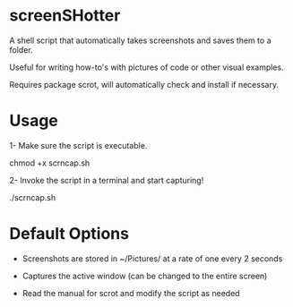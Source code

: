 # screenSHotter #

A shell script that automatically takes screenshots and saves them to a folder.

Useful for writing how-to's with pictures of code or other visual examples.

Requires package scrot, will automatically check and install if necessary.

# Usage #

1- Make sure the script is executable.

chmod +x scrncap.sh

2- Invoke the script in a terminal and start capturing!

./scrncap.sh

# Default Options #

- Screenshots are stored in ~/Pictures/ at a rate of one every 2 seconds

- Captures the active window (can be changed to the entire screen)

- Read the manual for scrot and modify the script as needed
